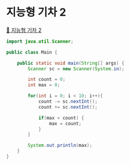 # 지능형 기차 2

[:link: 지능형 기차 2](https://www.acmicpc.net/problem/2460)
<br>

```java
import java.util.Scanner;

public class Main {

    public static void main(String[] args) {
        Scanner sc = new Scanner(System.in);

        int count = 0;
        int max = 0;

        for(int i = 0; i < 10; i++){
            count -= sc.nextInt();
            count += sc.nextInt();

            if(max < count) {
                max = count;
            }
        }

        System.out.println(max);
    }
}
```
